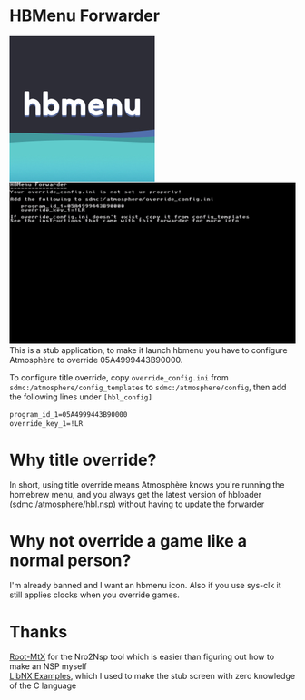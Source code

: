 # HBMenu Forwarder
![Icon](img/hbmenu_icon.jpg)
![Screenshot](img/stub_screenshot.jpg)
 This is a stub application, to make it launch hbmenu you have to configure Atmosphère to override 05A4999443B90000.

 To configure title override, copy `override_config.ini` from `sdmc:/atmosphere/config_templates` to
 `sdmc:/atmosphere/config`, then add the following lines under `[hbl_config]`

    program_id_1=05A4999443B90000
    override_key_1=!LR

# Why title override?
 In short, using title override means Atmosphère knows you're running the homebrew menu, and you always get the latest
 version of hbloader (sdmc:/atmosphere/hbl.nsp) without having to update the forwarder

# Why not override a game like a normal person?
 I'm already banned and I want an hbmenu icon. Also if you use sys-clk it still applies clocks when you override games.

# Thanks
 [Root-MtX](https://github.com/Root-MtX/Nro2Nsp) for the Nro2Nsp tool which is easier than figuring out how
 to make an NSP myself  
 [LibNX Examples](https://github.com/switchbrew/switch-examples), which I used to make the stub screen with zero
 knowledge of the C language
 
